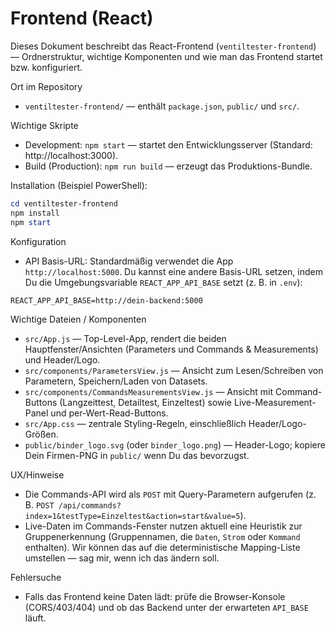 # Frontend (React)

Dieses Dokument beschreibt das React-Frontend (`ventiltester-frontend`) — Ordnerstruktur, wichtige Komponenten und wie man das Frontend startet bzw. konfiguriert.

Ort im Repository

- `ventiltester-frontend/` — enthält `package.json`, `public/` und `src/`.

Wichtige Skripte

- Development: `npm start` — startet den Entwicklungsserver (Standard: http://localhost:3000).
- Build (Production): `npm run build` — erzeugt das Produktions-Bundle.

Installation (Beispiel PowerShell):

```powershell
cd ventiltester-frontend
npm install
npm start
```

Konfiguration

- API Basis-URL: Standardmäßig verwendet die App `http://localhost:5000`. Du kannst eine andere Basis-URL setzen, indem Du die Umgebungsvariable `REACT_APP_API_BASE` setzt (z. B. in `.env`):

```
REACT_APP_API_BASE=http://dein-backend:5000
```

Wichtige Dateien / Komponenten

- `src/App.js` — Top-Level-App, rendert die beiden Hauptfenster/Ansichten (Parameters und Commands & Measurements) und Header/Logo.
- `src/components/ParametersView.js` — Ansicht zum Lesen/Schreiben von Parametern, Speichern/Laden von Datasets.
- `src/components/CommandsMeasurementsView.js` — Ansicht mit Command-Buttons (Langzeittest, Detailtest, Einzeltest) sowie Live-Measurement-Panel und per-Wert-Read-Buttons.
- `src/App.css` — zentrale Styling-Regeln, einschließlich Header/Logo-Größen.
- `public/binder_logo.svg` (oder `binder_logo.png`) — Header-Logo; kopiere Dein Firmen-PNG in `public/` wenn Du das bevorzugst.

UX/Hinweise

- Die Commands-API wird als `POST` mit Query-Parametern aufgerufen (z. B. `POST /api/commands?index=1&testType=Einzeltest&action=start&value=5`).
- Live-Daten im Commands-Fenster nutzen aktuell eine Heuristik zur Gruppenerkennung (Gruppennamen, die `Daten`, `Strom` oder `Kommand` enthalten). Wir können das auf die deterministische Mapping-Liste umstellen — sag mir, wenn ich das ändern soll.

Fehlersuche

- Falls das Frontend keine Daten lädt: prüfe die Browser-Konsole (CORS/403/404) und ob das Backend unter der erwarteten `API_BASE` läuft.

